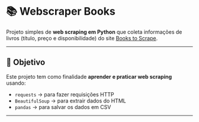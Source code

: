 # 📚 Webscraper Books

Projeto simples de **web scraping em Python** que coleta informações de livros (título, preço e disponibilidade) do site [Books to Scrape](https://books.toscrape.com/).

---

## 🚀 Objetivo
Este projeto tem como finalidade **aprender e praticar web scraping** usando:
- `requests` → para fazer requisições HTTP
- `BeautifulSoup` → para extrair dados do HTML
- `pandas` → para salvar os dados em CSV

---
